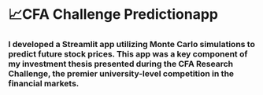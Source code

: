 # 📈**CFA Challenge Predictionapp**
### **I developed a Streamlit app utilizing Monte Carlo simulations to predict future stock prices. This app was a key component of my investment thesis presented during the CFA Research Challenge, the premier university-level competition in the financial markets.**
